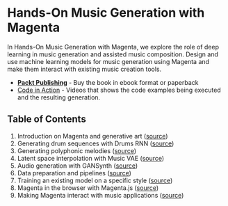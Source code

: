 # Hands-On Music Generation with Magenta

In Hands-On Music Generation with Magenta, we explore the role of deep learning in music generation and assisted music composition. Design and use machine learning models for music generation using Magenta and make them interact with existing music creation tools.

- **[Packt Publishing](https://www.packtpub.com/eu/data/hands-on-music-generation-with-magenta)** - Buy the book in ebook format or paperback
- [Code in Action](https://www.youtube.com/playlist?list=PLWPX7CYPrFFqvJW-vPU0puAo8vqyzq0A6) - Videos that shows the code examples being executed and the resulting generation.

## Table of Contents

1. Introduction on Magenta and generative art ([source](Chapter01))
2. Generating drum sequences with Drums RNN ([source](Chapter02))
3. Generating polyphonic melodies ([source](Chapter03))
4. Latent space interpolation with Music VAE ([source](Chapter04))
5. Audio generation with GANSynth ([source](Chapter05))
6. Data preparation and pipelines ([source](Chapter06))
7. Training an existing model on a specific style ([source](Chapter07))
8. Magenta in the browser with Magenta.js ([source](Chapter08))
9. Making Magenta interact with music applications ([source](Chapter09))

